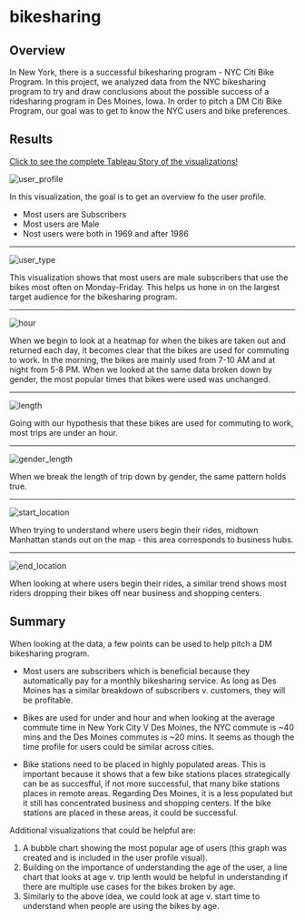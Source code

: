 # bikesharing

## Overview 
In New York, there is a successful bikesharing program - NYC Citi Bike Program. In this project, we analyzed data from the NYC bikesharing program to try and draw conclusions about the possible success of a ridesharing program in Des Moines, Iowa. In order to pitch a DM Citi Bike Program, our goal was to get to know the NYC users and bike preferences.

## Results 
[Click to see the complete Tableau Story of the visualizations!](https://public.tableau.com/app/profile/michal.michael/viz/Bikesharing_Challenge_16432219562030/Story1?publish=yes)

![user_profile](Resources/user_profile.jpeg) 

In this visualization, the goal is to get an overview fo the user profile. 
- Most users are Subscribers
- Most users are Male
- Nost users were both in 1969 and after 1986

----------

![user_type](Resources/user_type.jpeg)

This visualization shows that most users are male subscribers that use the bikes most often on Monday-Friday. This helps us hone in on the largest target audience for the bikesharing program.

----------

![hour](Resources/hour.jpeg)

When we begin to look at a heatmap for when the bikes are taken out and returned each day, it becomes clear that the bikes are used for commuting to work. In the morning, the bikes are mainly used from 7-10 AM and at night from 5-8 PM. When we looked at the same data broken down by gender, the most popular times that bikes were used was unchanged.

----------

![length](Resources/length.jpeg)

Going with our hypothesis that these bikes are used for commuting to work, most trips are under an hour.

----------

![gender_length](Resources/gender_length.jpeg)

When we break the length of trip down by gender, the same pattern holds true.

----------

![start_location](Resources/start_location.jpeg)

When trying to understand where users begin their rides, midtown Manhattan stands out on the map - this area corresponds to business hubs.

----------

![end_location](Resources/end_location.jpeg)

When looking at where users begin their rides, a similar trend shows most riders dropping their bikes off near business and shopping centers. 

## Summary 

When looking at the data, a few points can be used to help pitch a DM bikesharing program.

- Most users are subscribers which is beneficial because they automatically pay for a monthly bikesharing service. As long as Des Moines has a similar breakdown of subscribers v. customers, they will be profitable. 

- Bikes are used for under and hour and when looking at the average commute time in New York City V Des Moines, the NYC commute is ~40 mins and the Des Moines commutes is ~20 mins. It seems as though the time profile for users could be similar across cities.

- Bike stations need to be placed in highly populated areas. This is important because it shows that a few bike stations places strategically can be as succesfful, if not more successful, that many bike stations places in remote areas. Regarding Des Moines, it is a less populated but it still has concentrated business and shopping centers. If the bike stations are placed in these areas, it could be successful.

Additional visualizations that could be helpful are:
1. A bubble chart showing the most popular age of users (this graph was created and is included in the user profile visual).
2. Building on the importance of understanding the age of the user, a line chart that looks at age v. trip lenth would be helpful in understanding if there are multiple use cases for the bikes broken by age.
3. Similarly to the above idea, we could look at age v. start time to understand when people are using the bikes by age.

